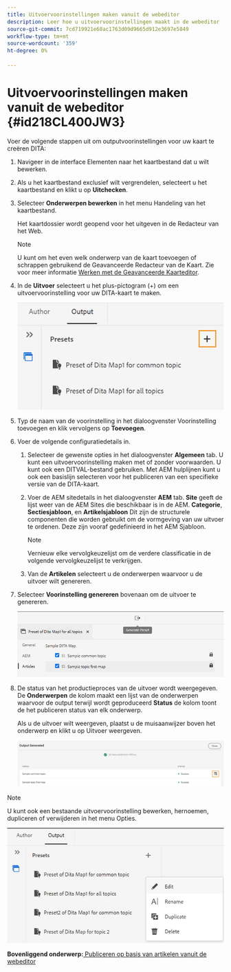 ```yaml
---
title: Uitvoervoorinstellingen maken vanuit de webeditor
description: Leer hoe u uitvoervoorinstellingen maakt in de webeditor
source-git-commit: 7cd719921e68ac1763d09d9665d912e3697e5849
workflow-type: tm+mt
source-wordcount: '359'
ht-degree: 0%

---
```



# Uitvoervoorinstellingen maken vanuit de webeditor {#id218CL400JW3}

Voer de volgende stappen uit om outputvoorinstellingen voor uw kaart te creëren DITA:

1. Navigeer in de interface Elementen naar het kaartbestand dat u wilt bewerken.

1. Als u het kaartbestand exclusief wilt vergrendelen, selecteert u het kaartbestand en klikt u op **Uitchecken**.

1. Selecteer **Onderwerpen bewerken** in het menu Handeling van het kaartbestand.

   Het kaartdossier wordt geopend voor het uitgeven in de Redacteur van het Web.

   >[!NOTE]
   >
   > U kunt om het even welk onderwerp van de kaart toevoegen of schrappen gebruikend de Geavanceerde Redacteur van de Kaart. Zie voor meer informatie [Werken met de Geavanceerde Kaarteditor](map-editor-advanced-map-editor.md#).

1. In de **Uitvoer** selecteert u het plus-pictogram (+) om een uitvoervoorinstelling voor uw DITA-kaart te maken.

   ![](images/output-tab-preset_cs.png)

1. Typ de naam van de voorinstelling in het dialoogvenster Voorinstelling toevoegen en klik vervolgens op **Toevoegen**.

1. Voer de volgende configuratiedetails in.

   1. Selecteer de gewenste opties in het dialoogvenster **Algemeen** tab. U kunt een uitvoervoorinstelling maken met of zonder voorwaarden. U kunt ook een DITVAL-bestand gebruiken. Met AEM hulplijnen kunt u ook een basislijn selecteren voor het publiceren van een specifieke versie van de DITA-kaart.
   1. Voer de AEM sitedetails in het dialoogvenster **AEM** tab. **Site** geeft de lijst weer van de AEM Sites die beschikbaar is in de AEM. **Categorie**, **Sectiesjabloon**, en **Artikelsjabloon** Dit zijn de structurele componenten die worden gebruikt om de vormgeving van uw uitvoer te ordenen. Deze zijn vooraf gedefinieerd in het AEM Sjabloon.

      >[!NOTE]
      >
      > Vernieuw elke vervolgkeuzelijst om de verdere classificatie in de volgende vervolgkeuzelijst te verkrijgen.

   1. Van de **Artikelen** selecteert u de onderwerpen waarvoor u de uitvoer wilt genereren.
1. Selecteer **Voorinstelling genereren** bovenaan om de uitvoer te genereren.

   ![](images/add-preset-articles-tab_cs.png)

1. De status van het productieproces van de uitvoer wordt weergegeven. De **Onderwerpen** de kolom maakt een lijst van de onderwerpen waarvoor de output terwijl wordt geproduceerd **Status** de kolom toont de het publiceren status van elk onderwerp.

   Als u de uitvoer wilt weergeven, plaatst u de muisaanwijzer boven het onderwerp en klikt u op Uitvoer weergeven.

   ![](images/add-preset-output-generated_cs.png)


>[!NOTE]
>
> U kunt ook een bestaande uitvoervoorinstelling bewerken, hernoemen, dupliceren of verwijderen in het menu Opties.

![](images/edit-preset_cs.png)

**Bovenliggend onderwerp:**[ Publiceren op basis van artikelen vanuit de webeditor](web-editor-article-publishing.md)

